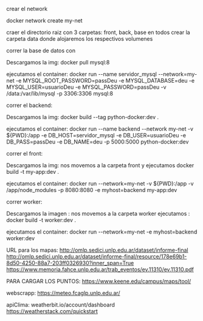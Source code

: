 crear el network

docker network create  my-net

craer el directorio raiz con 3 carpetas: front, back, base en todos crear la carpeta data donde alojaremos los respectivos volumenes

correr la base de datos con

Descargamos la img:
				docker pull mysql:8

ejecutamos el container:
				docker run --name servidor_mysql --network=my-net -e MYSQL_ROOT_PASSWORD=passDeu  -e MYSQL_DATABASE=deu -e MYSQL_USER=usuarioDeu -e MYSQL_PASSWORD=passDeu -v /data:/var/lib/mysql -p 3306:3306 mysql:8

correr el backend:
	
Descargamos la img:
			docker build --tag python-docker:dev .

ejecutamos el container:
				docker run --name backend --network my-net  -v ${PWD}:/app -e DB_HOST=servidor_mysql -e DB_USER=usuarioDeu -e DB_PASS=passDeu -e DB_NAME=deu -p 5000:5000 python-docker:dev 

correr el front:

Descargamos la img:
nos movemos a la carpeta front
y ejecutamos 
				docker build -t my-app:dev .


ejecutamos el container:
				docker run --network=my-net -v ${PWD}:/app -v /app/node_modules -p 8080:8080 -e myhost=backend my-app:dev

correr worker:

Descargamos la imagen :
nos movemos a la carpeta worker
ejecutamos : 
				docker build -t worker:dev .

ejecutamos el container: 
				docker run --network=my-net -e myhost=backend  worker:dev 


URL para los mapas:
http://omlp.sedici.unlp.edu.ar/dataset/informe-final
http://omlp.sedici.unlp.edu.ar/dataset/informe-final/resource/178e69b1-8d50-4250-88a7-203ff0326930?inner_span=True
https://www.memoria.fahce.unlp.edu.ar/trab_eventos/ev.11310/ev.11310.pdf

PARA CARGAR LOS PUNTOS:
https://www.keene.edu/campus/maps/tool/

webscrapp:
https://meteo.fcaglp.unlp.edu.ar/

apiClima:
weatherbit.io/account/dashboard
https://weatherstack.com/quickstart
